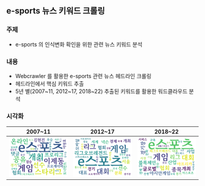 ## e-sports 뉴스 키워드 크롤링

### 주제
- e-sports 의 인식변화 확인을 위한 관련 뉴스 키워드 분석

### 내용
- Webcrawler 를 활용한 e-sports 관련 뉴스 헤드라인 크롤링
- 헤드라인에서 핵심 키워드 추출
- 5년 별(2007\~11, 2012\~17, 2018\~22) 추출된 키워드를 활용한 워드클라우드 분석

### 시각화  

|2007\~11|2012\~17|2018\~22|
|--|--|--|
|<img src="https://github.com/jmlee8939/esports_news_crawling/blob/main/2012~2007.png">| <img src="https://github.com/jmlee8939/esports_news_crawling/blob/main/2017~2012.png"> | <img src="https://github.com/jmlee8939/esports_news_crawling/blob/main/2022~2017.png">|
